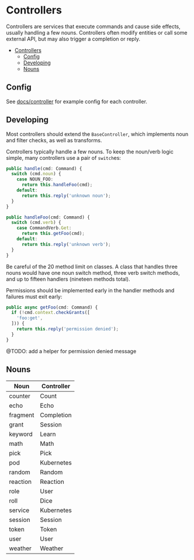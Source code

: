 # Controllers

Controllers are services that execute commands and cause side effects, usually handling a few nouns. Controllers often
modify entities or call some external API, but may also trigger a completion or reply.

- [Controllers](#controllers)
  - [Config](#config)
  - [Developing](#developing)
  - [Nouns](#nouns)

## Config

See [docs/controller](../../docs/controller) for example config for each controller.

## Developing

Most controllers should extend the `BaseController`, which implements noun and filter checks, as well as transforms.

Controllers typically handle a few nouns. To keep the noun/verb logic simple, many controllers use a pair of
`switch`es:

```typescript
public handle(cmd: Command) {
  switch (cmd.noun) {
    case NOUN_FOO:
      return this.handleFoo(cmd);
    default:
      return this.reply('unknown noun');
  }
}

public handleFoo(cmd: Command) {
  switch (cmd.verb) {
    case CommandVerb.Get:
      return this.getFoo(cmd);
    default:
      return this.reply('unknown verb');
  }
}
```

Be careful of the 20 method limit on classes. A class that handles three nouns would have one noun switch method, three
verb switch methods, and up to fifteen handlers (nineteen methods total).

Permissions should be implemented early in the handler methods and failures must exit early:

```typescript
public async getFoo(cmd: Command) {
  if (!cmd.context.checkGrants([
    'foo:get',
  ])) {
    return this.reply('permission denied');
  }
}
```

@TODO: add a helper for permission denied message

## Nouns

| Noun     | Controller |
|----------|------------|
| counter  | Count      |
| echo     | Echo       |
| fragment | Completion |
| grant    | Session    |
| keyword  | Learn      |
| math     | Math       |
| pick     | Pick       |
| pod      | Kubernetes |
| random   | Random     |
| reaction | Reaction   |
| role     | User       |
| roll     | Dice       |
| service  | Kubernetes |
| session  | Session    |
| token    | Token      |
| user     | User       |
| weather  | Weather    |
